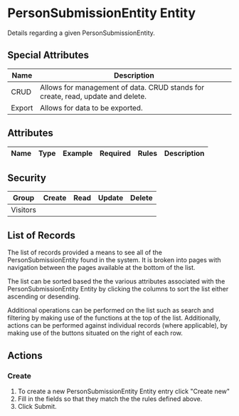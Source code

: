 <!--
@bot-written

WARNING AND NOTICE
Any access, download, storage, and/or use of this source code is subject to the terms and conditions of the
Full Software Licence as accepted by you before being granted access to this source code and other materials,
the terms of which can be accessed on the Codebots website at https://codebots.com/full-software-licence. Any
commercial use in contravention of the terms of the Full Software Licence may be pursued by Codebots through
licence termination and further legal action, and be required to indemnify Codebots for any loss or damage,
including interest and costs. You are deemed to have accepted the terms of the Full Software Licence on any
access, download, storage, and/or use of this source code.

BOT WARNING
This file is bot-written.
Any changes out side of "protected regions" will be lost next time the bot makes any changes.
-->

# PersonSubmissionEntity Entity

Details regarding a given PersonSubmissionEntity.


## Special Attributes
| Name | Description |
| ---- | ---- |
| CRUD | Allows for management of data. CRUD stands for create, read, update and delete. |
| Export | Allows for data to be exported. |

## Attributes
| Name | Type | Example | Required | Rules | Description |
| ---- | :----: | :--------: | :-----: | ----- | ----- |



## Security
| Group  | Create | Read | Update | Delete |
| ---- | :----: | :----:  | :----:  | :----:  |
| Visitors | <i class="fa fa-check"> | <i class="fa fa-check"> | <i class="fa fa-check"> | <i class="fa fa-check"> |

## List of Records

The list of records provided a means to see all of the PersonSubmissionEntity found in the system. It is broken into pages with navigation between the pages available at the bottom of the list.

The list can be sorted based the the various attributes associated with the PersonSubmissionEntity Entity by clicking the columns to sort the list either ascending or desending.

Additional operations can be performed on the list such as search and filtering by making use of the functions at the top of the list. Additionally, actions can be performed against individual records (where applicable),
by making use of the buttons situated on the right of each row.

## Actions
### Create

1. To create a new PersonSubmissionEntity Entity entry click "Create new"
2. Fill in the fields so that they match the the rules defined above.
3. Click Submit.